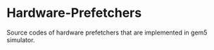 # Hardware-Prefetchers
Source codes of hardware prefetchers that are implemented in gem5 simulator. 

